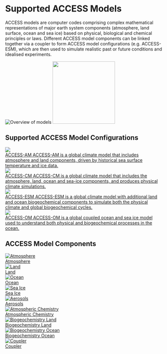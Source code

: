 # <div class="highlight-bg">Supported ACCESS Models</div>

ACCESS models are computer codes comprising complex mathematical representations of major earth system components (atmosphere, land surface, ocean and sea ice) based on physical, biological and chemical principles or laws. Different ACCESS model components can be linked together via a coupler to form ACCESS model configurations (e.g. ACCESS-ESM), which are then used to simulate realistic past or future conditions and idealised experiments.
<!-- ACCESS is a family of related computer models that are able to represent different parts of the Earth system trough the deployment of various model components. ACCESS models link these model components through software called couplers to form different Model Configurations. -->
<!-- See also specific phrasing of components / configurations / experiments -->
<!-- https://access-nri.github.io/procedures-and-practices/pr-preview/pr-19/release/release_specification/ -->

![Overview of models](../assets/models_flow_diagram.png)
<img src="Assets/icon.png" width="200">

## Supported ACCESS Model Configurations
<div class="card-container" style="flex-direction: column">
<a href="configurations/access-am/" class="rectangular-card default-text-color" style="height: 10em;">
        <div class="rectangular-card-image-container">
            <img src="../assets/model-config-logos/configurations-without-titles/access-am.png" class="image-background img-cover"></img> 
        </div>
        <div class="rectangular-card-text-container">
            <span class="bold" >ACCESS-AM</span>
            <span>
                ACCESS-AM is a global climate model that includes atmosphere and land components, driven by historical sea surface temperature and ice data.
            </span>
        </div>
    </a>
    <a href="configurations/access-cm/" class="rectangular-card default-text-color" style="height: 10em;">
        <div class="rectangular-card-image-container">
            <img src="../assets/model-config-logos/configurations-without-titles/access-cm.png" class="image-background img-cover"></img> 
        </div>
        <div class="rectangular-card-text-container">
            <span class="bold" >ACCESS-CM</span>
            <span>
                ACCESS-CM is a global climate model that includes the atmosphere, land, ocean and sea-ice components, and produces physical climate simulations.
            </span>
        </div>
    </a>
    <a href="configurations/access-esm/" class="rectangular-card default-text-color" style="height: 10em;">
        <div class="rectangular-card-image-container">
            <img src="../assets/model-config-logos/configurations-without-titles/access-esm.png" class="image-background img-cover"></img> 
        </div>
        <div class="rectangular-card-text-container">
            <span class="bold" >ACCESS-ESM</span>
            <span>
                ACCESS-ESM is a global climate model with additional land and ocean biogeochemical components to simulate both the physical climate and global biogeochemical cycles.
            </span>
        </div>
    </a>
    <a href="configurations/access-om/" class="rectangular-card default-text-color" style="height: 10em;">
        <div class="rectangular-card-image-container">
            <img src="../assets/model-config-logos/configurations-without-titles/access-om.png" class="image-background img-cover"></img> 
        </div>
        <div class="rectangular-card-text-container">
            <span class="bold" >ACCESS-OM</span>
            <span>
                ACCESS-OM is a global coupled ocean and sea ice model used to understand both physical and biogeochemical processes in the ocean.
            </span>
        </div>
    </a>
</div>

## ACCESS Model Components
<div class="card-container">
    <a href="model_components/atmosphere" class="squared-card default-text-color">
        <div class="squared-card-image-container">
            <img class="img-contain" src="../assets/component-logos/components-without-titles/ACCESS icon ATMOSPHERE.png" alt="Atmosphere"></img>
        </div>
        <div class="squared-card-text-container bold">Atmosphere</div>
    </a>
    <a href="model_components/land" class="squared-card default-text-color">
        <div class="squared-card-image-container">
            <img class="img-contain" src="../assets/component-logos/components-without-titles/ACCESS icon LAND SURFACE.png" alt="Land"></img>
        </div>
        <div class="squared-card-text-container bold">Land</div>
    </a>
    <a href="model_components/ocean" class="squared-card default-text-color">
        <div class="squared-card-image-container">
            <img class="img-contain" src="../assets/component-logos/components-without-titles/ACCESS icon OCEAN.png" alt="Ocean"></img>
        </div>
        <div class="squared-card-text-container bold">Ocean</div>
    </a>
    <a href="model_components/sea-ice" class="squared-card default-text-color">
        <div class="squared-card-image-container">
            <img class="img-contain" src="../assets/component-logos/components-without-titles/ACCESS icon SEA ICE.png" alt="Sea Ice"></img>
        </div>
        <div class="squared-card-text-container bold">Sea Ice</div>
    </a>
    <a href="model_components/aerosols_atmospheric_chemistry" class="squared-card default-text-color">
        <div class="squared-card-image-container">
            <img class="img-contain" src="../assets/component-logos/components-without-titles/ACCESS icon AEROSOLS.png" alt="Aerosols"></img>
        </div>
        <div class="squared-card-text-container bold">Aerosols</div>
    </a>
    <a href="model_components/aerosols_atmospheric_chemistry" class="squared-card default-text-color">
        <div class="squared-card-image-container">
            <img class="img-contain" src="../assets/component-logos/components-without-titles/ACCESS icon ATMOSPHERIC CHEMISTRY.png" alt="Atmospheric Chemistry"></img>
        </div>
        <div class="squared-card-text-container bold">Atmospheric Chemistry</div>
    </a>
    <a href="model_components/bgc_land" class="squared-card default-text-color">
        <div class="squared-card-image-container">
            <img class="img-contain" src="../assets/component-logos/components-without-titles/ACCESS icon BGC LAND.png" alt="Biogeochemistry Land"></img>
        </div>
        <div class="squared-card-text-container bold">Biogeochemistry Land</div>
    </a>
    <a href="model_components/bgc_ocean" class="squared-card default-text-color">
        <div class="squared-card-image-container">
            <img class="img-contain" src="../assets/component-logos/components-without-titles/ACCESS icon BGC OCEAN.png" alt="Biogeochemistry Ocean"></img>
        </div>
        <div class="squared-card-text-container bold">Biogeochemistry Ocean</div>
    </a>
    <a href="model_components/coupler" class="squared-card default-text-color">
        <div class="squared-card-image-container">
            <img class="img-contain" src="../assets/component-logos/components-without-titles/ACCESS icon COUPLER.png" alt="Coupler"></img>
        </div>
        <div class="squared-card-text-container bold">Coupler</div>
    </a>
</div>

<!--
<div class="with-border image-background">
    <img src="../assets/ACCESS-MODEL.png" style="padding: 2em;width:50%;" alt="Atmosphere"></img>
</div>  -->